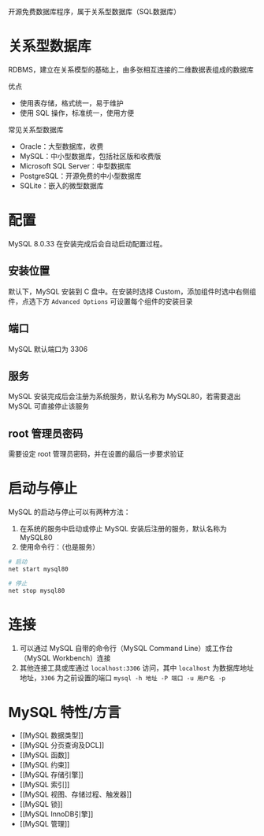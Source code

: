 开源免费数据库程序，属于关系型数据库（SQL数据库）

# 关系型数据库

RDBMS，建立在关系模型的基础上，由多张相互连接的二维数据表组成的数据库

优点
- 使用表存储，格式统一，易于维护
- 使用 SQL 操作，标准统一，使用方便

常见关系型数据库
- Oracle：大型数据库，收费
- MySQL：中小型数据库，包括社区版和收费版
- Microsoft SQL Server：中型数据库
- PostgreSQL：开源免费的中小型数据库
- SQLite：嵌入的微型数据库

# 配置

MySQL 8.0.33 在安装完成后会自动启动配置过程。

## 安装位置

默认下，MySQL 安装到 C 盘中。在安装时选择 Custom，添加组件时选中右侧组件，点选下方 `Advanced Options` 可设置每个组件的安装目录

## 端口

MySQL 默认端口为 3306

## 服务

MySQL 安装完成后会注册为系统服务，默认名称为 MySQL80，若需要退出 MySQL 可直接停止该服务

## root 管理员密码

需要设定 root 管理员密码，并在设置的最后一步要求验证

# 启动与停止

MySQL 的启动与停止可以有两种方法：
1. 在系统的服务中启动或停止 MySQL 安装后注册的服务，默认名称为 MySQL80
2. 使用命令行：（也是服务）

```bash
# 启动
net start mysql80

# 停止
net stop mysql80
```

# 连接

1. 可以通过 MySQL 自带的命令行（MySQL Command Line）或工作台（MySQL Workbench）连接
2. 其他连接工具或库通过 `localhost:3306` 访问，其中 `localhost` 为数据库地址地址，`3306` 为之前设置的端口 `mysql -h 地址 -P 端口 -u 用户名 -p`

# MySQL 特性/方言

- [[MySQL 数据类型]]
- [[MySQL 分页查询及DCL]]
- [[MySQL 函数]]
- [[MySQL 约束]]
- [[MySQL 存储引擎]]
- [[MySQL 索引]]
- [[MySQL 视图、存储过程、触发器]]
- [[MySQL 锁]]
- [[MySQL InnoDB引擎]]
- [[MySQL 管理]]